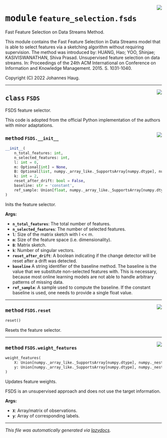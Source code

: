 <!-- markdownlint-disable -->

<a href="https://github.com/haugjo/float/tree/main/float/feature_selection/fsds.py#L0"><img align="right" style="float:right;" src="https://img.shields.io/badge/-source-cccccc?style=flat-square"></a>

# <kbd>module</kbd> `feature_selection.fsds`
Fast Feature Selection on Data Streams Method. 

This module contains the Fast Feature Selection in Data Streams model that is able to select features via a sketching algorithm without requiring supervision. The method was introduced by: HUANG, Hao; YOO, Shinjae; KASIVISWANATHAN, Shiva Prasad. Unsupervised feature selection on data streams. In: Proceedings of the 24th ACM International on Conference on Information and Knowledge Management. 2015. S. 1031-1040. 

Copyright (C) 2022 Johannes Haug. 



---

<a href="https://github.com/haugjo/float/tree/main/float/feature_selection/fsds.py#L18"><img align="right" style="float:right;" src="https://img.shields.io/badge/-source-cccccc?style=flat-square"></a>

## <kbd>class</kbd> `FSDS`
FSDS feature selector. 

This code is adopted from the official Python implementation of the authors with minor adaptations. 

<a href="https://github.com/haugjo/float/tree/main/float/feature_selection/fsds.py#L23"><img align="right" style="float:right;" src="https://img.shields.io/badge/-source-cccccc?style=flat-square"></a>

### <kbd>method</kbd> `FSDS.__init__`

```python
__init__(
    n_total_features: int,
    n_selected_features: int,
    l: int = 0,
    m: Optional[int] = None,
    B: Optional[list, numpy._array_like._SupportsArray[numpy.dtype], numpy._nested_sequence._NestedSequence[numpy._array_like._SupportsArray[numpy.dtype]], bool, int, float, complex, str, bytes, numpy._nested_sequence._NestedSequence[Union[bool, int, float, complex, str, bytes]]] = None,
    k: int = 2,
    reset_after_drift: bool = False,
    baseline: str = 'constant',
    ref_sample: Union[float, numpy._array_like._SupportsArray[numpy.dtype], numpy._nested_sequence._NestedSequence[numpy._array_like._SupportsArray[numpy.dtype]], bool, int, complex, str, bytes, numpy._nested_sequence._NestedSequence[Union[bool, int, float, complex, str, bytes]]] = 0
)
```

Inits the feature selector. 



**Args:**
 
 - <b>`n_total_features`</b>:  The total number of features. 
 - <b>`n_selected_features`</b>:  The number of selected features. 
 - <b>`l`</b>:  Size of the matrix sketch with l << m. 
 - <b>`m`</b>:  Size of the feature space (i.e. dimensionality). 
 - <b>`B`</b>:  Matrix sketch. 
 - <b>`k`</b>:  Number of singular vectors. 
 - <b>`reset_after_drift`</b>:  A boolean indicating if the change detector will be reset after a drift was detected. 
 - <b>`baseline`</b>  A string identifier of the baseline method. The baseline is the value that we substitute non-selected  features with. This is necessary, because most online learning models are not able to handle arbitrary  patterns of missing data. 
 - <b>`ref_sample`</b>:  A sample used to compute the baseline. If the constant baseline is used, one needs to provide a single  float value. 




---

<a href="https://github.com/haugjo/float/tree/main/float/feature_selection/fsds.py#L124"><img align="right" style="float:right;" src="https://img.shields.io/badge/-source-cccccc?style=flat-square"></a>

### <kbd>method</kbd> `FSDS.reset`

```python
reset()
```

Resets the feature selector. 

---

<a href="https://github.com/haugjo/float/tree/main/float/feature_selection/fsds.py#L65"><img align="right" style="float:right;" src="https://img.shields.io/badge/-source-cccccc?style=flat-square"></a>

### <kbd>method</kbd> `FSDS.weight_features`

```python
weight_features(
    X: Union[numpy._array_like._SupportsArray[numpy.dtype], numpy._nested_sequence._NestedSequence[numpy._array_like._SupportsArray[numpy.dtype]], bool, int, float, complex, str, bytes, numpy._nested_sequence._NestedSequence[Union[bool, int, float, complex, str, bytes]]],
    y: Union[numpy._array_like._SupportsArray[numpy.dtype], numpy._nested_sequence._NestedSequence[numpy._array_like._SupportsArray[numpy.dtype]], bool, int, float, complex, str, bytes, numpy._nested_sequence._NestedSequence[Union[bool, int, float, complex, str, bytes]]]
)
```

Updates feature weights. 

FSDS is an unsupervised approach and does not use the target information. 



**Args:**
 
 - <b>`X`</b>:  Array/matrix of observations. 
 - <b>`y`</b>:  Array of corresponding labels. 




---

_This file was automatically generated via [lazydocs](https://github.com/ml-tooling/lazydocs)._
